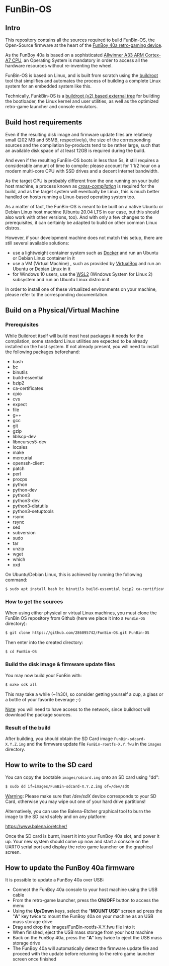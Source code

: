 # FunBin-OS

## Intro
This repository contains all the sources required to build FunBin-OS, the Open-Source firmware at the heart of the [FunBoy 40a retro-gaming device](https://github.com/286095742/FunBin-OS).

As the FunBoy 40a is based on a sophisticated [Allwinner A33 ARM Cortex-A7 CPU](http://www.allwinnertech.com/index.php?c=product&a=index&id=38), an Operating System is mandatory in order to access all the hardware resources without re-inventing the wheel.

FunBin-OS is based on Linux, and is built from scratch using the [buildroot](http://nightly.buildroot.org/) tool that simplifies and automates the process of building a complete Linux system for an embedded system like this.

Technically, FunkBin-OS is a [buildroot (v2) based external tree](https://buildroot.org/downloads/manual/manual.html#outside-br-custom) for building the bootloader, the Linux kernel and user utilities, as well as the optimized retro-game launcher and console emulators.

## Build host requirements
Even if the resulting disk image and firmware update files are relatively small (202 MB and 55MB, respectively), the size of the corresponding sources and the compilation by-products tend to be rather large, such that an available disk space of at least 12GB is required during the build.

And even if the resulting FunBin-OS boots in less than 5s, it still requires a considerable amount of time to compile: please account for 1 1/2 hour on a modern multi-core CPU with SSD drives and a decent Internet bandwidth.

As the target CPU is probably different from the one running on your build host machine, a process known as [_cross-compilation_](https://en.wikipedia.org/wiki/Cross_compiler) is required for the build, and as the target system will eventually be Linux, this is much better handled on hosts running a Linux-based operating system too.

As a matter of fact, the FunBin-OS is meant to be built on a native Ubuntu or Debian Linux host machine (Ubuntu 20.04 LTS in our case, but this should also work with other versions, too). And with only a few changes to the prerequisites, it can certainly be adapted to build on other common Linux distros.

However, if your development machine does not match this setup, there are still several available solutions:
 -  use a lightweight container system such as [Docker](https://www.docker.com/) and run an Ubuntu or Debian Linux container in it
 - use a VM (Virtual Machine) , such as provided by [VirtualBox](https://www.virtualbox.org/) and run an Ubuntu or Debian Linux in it
 - for Windows 10 users, use the [WSL2](https://docs.microsoft.com/en-us/windows/wsl/install-win10) (Windows System for Linux 2) subsystem and run an Ubuntu Linux distro in it

In order to install one of these virtualized environments on your machine, please refer to the corresponding documentation.

## Build on a Physical/Virtual Machine

### Prerequisites
While Buildroot itself will build most host packages it needs for the compilation, some standard Linux utilities are expected to be already installed on the host system. If not already present, you will need to install the following packages beforehand:
 - bash
 - bc
 - binutils
 - build-essential
 - bzip2
 - ca-certificates
 - cpio
 - cvs
 - expect
 - file
 - g++
 - gcc
 - git
 - gzip
 - liblscp-dev
 - libncurses5-dev
 - locales
 - make
 - mercurial
 - openssh-client
 - patch
 - perl
 - procps
 - python
 - python-dev
 - python3
 - python3-dev
 - python3-distutils
 - python3-setuptools
 - rsync
 - rsync
 - sed
 - subversion
 - sudo
 - tar
 - unzip
 - wget
 - which
 - xxd

On Ubuntu/Debian Linux, this is achieved by running the following command:
```bash
$ sudo apt install bash bc binutils build-essential bzip2 ca-certificates cpio cvs expect file g++ gcc git gzip liblscp-dev libncurses5-dev locales make mercurial openssh-client patch perl procps python python-dev python3 python3-dev python3-distutils python3-setuptools rsync rsync sed subversion sudo tar unzip wget which xxd
```

### How to get the sources
When using either physical or virtual Linux machines, you must clone the FunBin OS repository from Github (here we place it into a `FunBin-OS` directory):

```bash
$ git clone https://github.com/286095742/FunBin-OS.git FunBin-OS
```

Then enter into the created directory:

```bash
$ cd FunBin-OS
```

### Build the disk image & firmware update files
You may now build your FunBin with:

```bash
$ make sdk all
```
This may take a while (~1h30), so consider getting yourself a cup, a glass or a bottle of your favorite beverage ;-)

<ins>Note</ins>: you will need to have access to the network, since buildroot will download the package sources.

### Result of the build
After building, you should obtain the SD Card image `FunBin-sdcard-X.Y.Z.img` and the firmware update file `FunBin-rootfs-X.Y.fwu` in the `images` directory.

## How to write to the SD card
You can copy the bootable `images/sdcard.img` onto an SD card using "dd":

```bash
$ sudo dd if=images/FunBin-sdcard-X.Y.Z.img of=/dev/sdX
```
<ins>Warning</ins>: Please make sure that */dev/sdX* device corresponds to your SD Card, otherwise you may wipe out one of your hard drive partitions!

Alternatively, you can use the Balena-Etcher graphical tool to burn the image
to the SD card safely and on any platform:

https://www.balena.io/etcher/

Once the SD card is burnt, insert it into your FunBoy 40a slot, and
power it up. Your new system should come up now and start a console on
the UART0 serial port and display the retro game launcher on the graphical screen.

## How to update the FunBoy 40a firmware
It is possible to update a FunBoy 40a over USB:
 - Connect the FunBoy 40a console to your host machine using the USB cable
 - From the retro-game launcher, press the **ON/OFF** button to access the menu
 - Using the **Up/Down** keys, select the "**MOUNT USB**" screen ad press the "**A**" key twice to mount the FunBoy 40a on your machine as an USB mass storage drive
 - Drag and drop the images/FunBin-rootfs-X.Y.fwu file into it
 - When finished, eject the USB mass storage from your host machine
 - Back on the FunBoy 40a, press the "**A**" key twice to eject the USB mass storage drive
 - The FunBoy 40a will automatically detect the firmware update file and proceed with the update before returning to the retro game launcher screen once finished
